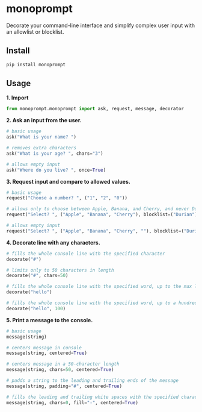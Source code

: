 # monoprompt
Decorate your command-line interface and simplify complex user input with an allowlist or blocklist.

## Install
```bash
pip install monoprompt
```

## Usage

**1. Import** 
```python
from monoprompt.monoprompt import ask, request, message, decorator
```

**2. Ask an input from the user.** 
```python
# basic usage
ask("What is your name? ")

# removes extra characters
ask("What is your age? ", chars="3")

# allows empty input
ask("Where do you live? ", once=True)
```

**3. Request input and compare to allowed values.** 
```python
# basic usage
request("Choose a number? ", ("1", "2", "0"))

# allows only to choose between Apple, Banana, and Cherry, and never Durian
request("Select? ", ("Apple", "Banana", "Cherry"), blocklist=("Durian"))

# allows empty input
request("Select? ", ("Apple", "Banana", "Cherry", ""), blocklist=("Durian"))
```

**4. Decorate line with any characters.** 
```python
# fills the whole console line with the specified character
decorate("#")

# limits only to 50 characters in length
decorate("#", chars=50)

# fills the whole console line with the specified word, up to the max limit
decorate("hello")

# fills the whole console line with the specified word, up to a hundred characters
decorate("hello", 100)
```

**5. Print a message to the console.** 
```python
# basic usage
message(string)

# centers message in console
message(string, centered=True)

# centers message in a 50-character length
message(string, chars=50, centered=True)

# padds a string to the leading and trailing ends of the message
message(string, padding="#", centered=True)

# fills the leading and trailing white spaces with the specified character
message(string, chars=0, fill="-", centered=True)
```
